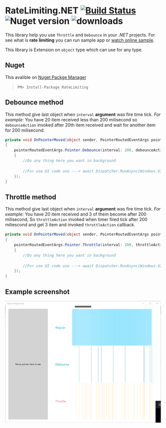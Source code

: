 # RateLimiting.NET [![Build Status](https://travis-ci.org/Husseinhj/RateLimiting.svg?branch=master)](https://travis-ci.org/Husseinhj/RateLimiting) ![Nuget version](https://img.shields.io/nuget/v/RateLimiting.svg?style=flat) ![downloads](https://img.shields.io/nuget/dt/RateLimiting.svg?style=flat)

This library help you use `Throttle` and `Debounce` in your *.NET* projects.
For see what is **rate limiting** you can run sample app or [watch online sample](http://demo.nimius.net/debounce_throttle/).

This library is Extension on `object` type which can use for any type.

## Nuget
This avalible on [Nuget Packge Manager](https://www.nuget.org/packages/RateLimiting)
> `PM> Install-Package RateLimiting`

## Debounce method
This method give last object when `interval` **argument** was fire time tick. *For example:* You have 20 item received less than 200 milisecond so `debounceAction` invoked after 20th item received and wait for another item for 200 milisecond.
```csharp
private void OnPointerMoved(object sender, PointerRoutedEventArgs pointerRoutedEventArgs)
{
	pointerRoutedEventArgs.Pointer.Debounce(interval: 200, debounceAction: delegate(object o)
	{
		//Do any thing here you want in background

		//For use UI code use ---> await Dispatcher.RunAsync(Windows.UI.Core.CoreDispatcherPriority.Normal, () => { });
	});
}
```

## Throttle method
This method give last object when `interval` **argument** was fire time tick. *For example:* You have 20 item received and 3 of them become after 200 milisecond, So `throttleAction` invoked when timer fired tick after 200 miliescond and get 3 item and invoked `throttleAction` callback.
```csharp
private void OnPointerMoved(object sender, PointerRoutedEventArgs pointerRoutedEventArgs)
{
	pointerRoutedEventArgs.Pointer.Throttle(interval: 200, throttleAction: delegate(object o)
	{
	    //Do any thing here you want in background

	    //For use UI code use ---> await Dispatcher.RunAsync(Windows.UI.Core.CoreDispatcherPriority.Normal, () => { });
    });
}
```

## Example screenshot

![Rate Limiting example screenshot](https://raw.githubusercontent.com/Husseinhj/RateLimiting.NET/master/RateLimitingExample/Assets/rate-limiting.PNG)
